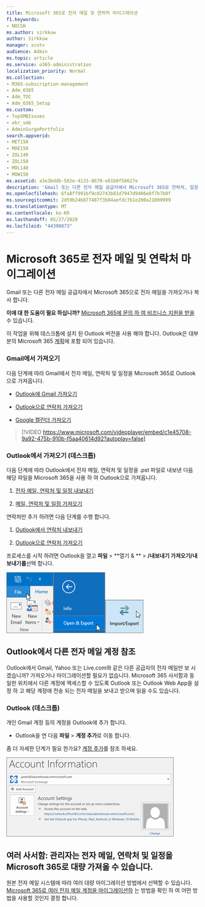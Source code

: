 ```yaml
---
title: Microsoft 365로 전자 메일 및 연락처 마이그레이션
f1.keywords:
- NOCSH
ms.author: sirkkuw
author: Sirkkuw
manager: scotv
audience: Admin
ms.topic: article
ms.service: o365-administration
localization_priority: Normal
ms.collection:
- M365-subscription-management
- Adm_O365
- Adm_TOC
- Adm_O365_Setup
ms.custom:
- TopSMBIssues
- okr_smb
- AdminSurgePortfolio
search.appverid:
- MET150
- MOE150
- ZOL140
- ZOL150
- MOL140
- MOW150
ms.assetid: a3e3bddb-582e-4133-8670-e61b9f58627e
description: 'Gmail 또는 다른 전자 메일 공급자에서 Microsoft 365로 연락처, 일정, 전자 메일을 가져오는 방법에 대해 알아봅니다. '
ms.openlocfilehash: 6fa8ff991bf9c02743b81d7947d9486e8f7b7b0f
ms.sourcegitcommit: 2d59b24b877487f3b84aefdc7b1e200a21009999
ms.translationtype: MT
ms.contentlocale: ko-KR
ms.lasthandoff: 05/27/2020
ms.locfileid: "44398873"
---
```

# <a name="migrate-email-and-contacts-to-microsoft-365"></a>Microsoft 365로 전자 메일 및 연락처 마이그레이션

Gmail 또는 다른 전자 메일 공급자에서 Microsoft 365으로 전자 메일을 가져오거나 복사 합니다.
  
 **이에 대 한 도움이 필요 하십니까?**  [Microsoft 365에 문의 하 여 비즈니스 지원을 받을](../contact-support-for-business-products.md) 수 있습니다. 
  
이 작업을 위해 데스크톱에 설치 된 Outlook 버전을 사용 해야 합니다. Outlook은 대부분의 Microsoft 365 [계획](https://go.microsoft.com/fwlink/p/?LinkId=723731)에 포함 되어 있습니다.
  
### <a name="import-from-gmail"></a>Gmail에서 가져오기

다음 단계에 따라 Gmail에서 전자 메일, 연락처 및 일정을 Microsoft 365로 Outlook으로 가져옵니다.
  
- [Outlook에 Gmail 가져오기](https://support.office.com/article/20fdb8f2-fed8-4b14-baf0-bf04b9c44bf7.aspx)
    
- [Outlook으로 연락처 가져오기](https://support.office.com/article/bb796340-b58a-46c1-90c7-b549b8f3c5f8.aspx)
    
- [Google 캘린더 가져오기](https://support.office.com/article/098ed60c-936b-41fb-83d6-7e3786437330)
    
> [!VIDEO https://www.microsoft.com/videoplayer/embed/c1e45708-9a92-475b-910b-f5aa40614d92?autoplay=false]
  
### <a name="import-from-outlook-desktop"></a>Outlook에서 가져오기 (데스크톱)

다음 단계에 따라 Outlook에서 전자 메일, 연락처 및 일정을 .pst 파일로 내보낸 다음 해당 파일을 Microsoft 365을 사용 하 여 Outlook으로 가져옵니다.
  
1. [전자 메일, 연락처 및 일정 내보내기](https://support.office.com/article/14252b52-3075-4e9b-be4e-ff9ef1068f91)
    
2. [메일, 연락처 및 일정 가져오기](https://support.office.com/article/431a8e9a-f99f-4d5f-ae48-ded54b3440ac)
    
연락처만 추가 하려면 다음 단계를 수행 합니다.
  
1. [Outlook에서 연락처 내보내기](https://support.office.com/article/10f09abd-643c-4495-bb80-543714eca73f.aspx)
    
2. [Outlook으로 연락처 가져오기](https://support.office.com/article/bb796340-b58a-46c1-90c7-b549b8f3c5f8.aspx)
    
프로세스를 시작 하려면 Outlook을 열고 **파일** \> **열기 &amp; ** \> **/내보내기 가져오기/내보내기를**선택 합니다.
  
![Outlook 2016의 파일 메뉴](../../media/2f1c39a5-177e-4052-9dd8-90c0d140be2c.png)![&amp;Outlook 2016에서 내보내기 명령 열기](../../media/eecab6df-c372-45b1-8a8a-2f6d7af0dd68.png)![Outlook 2016의 가져오기/내보내기 단추](../../media/ed90ae47-20db-4be1-b0c0-826008432c6e.png)
  
## <a name="see-other-email-accounts-in-outlook"></a>Outlook에서 다른 전자 메일 계정 참조

Outlook에서 Gmail, Yahoo 또는 Live.com와 같은 다른 공급자의 전자 메일만 보 시겠습니까? 가져오거나 마이그레이션할 필요가 없습니다. Microsoft 365 사서함과 동일한 위치에서 다른 계정에 액세스할 수 있도록 Outlook 또는 Outlook Web App을 설정 하 고 해당 계정에 전송 되는 전자 메일을 보내고 받으며 읽을 수도 있습니다.
  
### <a name="outlook-desktop"></a>Outlook (데스크톱)

개인 Gmail 계정 등의 계정을 Outlook에 추가 합니다.
  
- Outlook을 연 다음 **파일** \> **계정 추가**로 이동 합니다.
    
좀 더 자세한 단계가 필요 한가요? [계정 추가](https://support.office.com/article/6e27792a-9267-4aa4-8bb6-c84ef146101b)를 참조 하세요.
  
[![Backstage 보기의 Outlook 계정 정보 페이지를 보여 주는 스크린샷](../../media/6a7fa106-1077-4351-9fe2-8eb00918b40a.png)](https://support.office.com/article/6e27792a-9267-4aa4-8bb6-c84ef146101b.aspx)
  
## <a name="multiple-mailboxes-admins-can-bulk-import-email-contacts-and-calendars-to-microsoft-365"></a>여러 사서함: 관리자는 전자 메일, 연락처 및 일정을 Microsoft 365로 대량 가져올 수 있습니다.

원본 전자 메일 시스템에 따라 여러 대량 마이그레이션 방법에서 선택할 수 있습니다. [Microsoft 365로 여러 전자 메일 계정을 마이그레이션하](https://docs.microsoft.com/Exchange/mailbox-migration/mailbox-migration) 는 방법을 확인 하 여 어떤 방법을 사용할 것인지 결정 합니다. 
  

